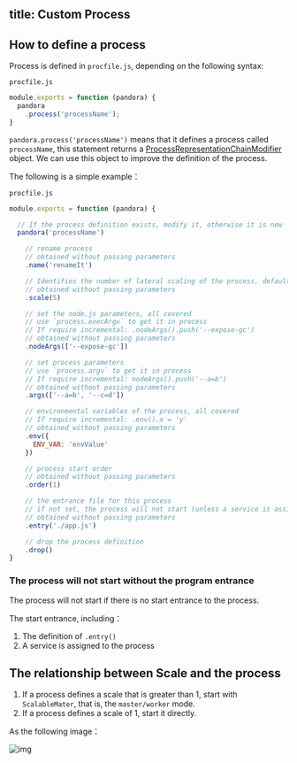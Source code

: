 title: Custom Process
---

## How to define a process

Process is defined in `procfile.js`, depending on the following syntax:

`procfile.js`

```javascript
module.exports = function (pandora) {
  pandora
    .process('processName');
}
```

`pandora.process('processName')` means that it defines a process called `processName`, this statement returns a [ProcessRepresentationChainModifier](http://www.midwayjs.org/pandora/api-reference/pandora/classes/processrepresentationchainmodifier.html) object.
We can use this object to improve the definition of the process.

The following is a simple example：

`procfile.js`

```javascript
module.exports = function (pandora) {

  // If the process definition exists, modify it, otherwise it is new
  pandora('processName')

    // rename process
    // obtained without passing parameters
    .name('renameIt')

    // Identifies the number of lateral scaling of the process, default 1, number to number or `auto`(auto to CPU number)
    // obtained without passing parameters
    .scale(5)

    // set the node.js parameters, all covered
    // use `process.execArgv` to get it in process
    // If require incremental: .nodeArgs().push('--expose-gc')
    // obtained without passing parameters
    .nodeArgs(['--expose-gc'])

    // set process parameters
    // use `process.argv` to get it in process
    // If require incremental: nodeArgs().push('--a=b')
    // obtained without passing parameters
    .args(['--a=b', '--c=d'])

    // environmental variables of the process, all covered
    // If require incremental: .env().x = 'y'
    // obtained without passing parameters
    .env({
      ENV_VAR: 'envValue'
    })

    // process start order
    // obtained without passing parameters
    .order(1)

    // the entrance file for this process
    // if not set, the process will not start (unless a service is assigned to the process)
    // obtained without passing parameters
    .entry('./app.js')

    // drop the process definition
    .drop()
}
```

### The process will not start without the program entrance

The process will not start if there is no start entrance to the process.

The start entrance, including：

1. The definition of `.entry()`
2. A service is assigned to the process

## The relationship between Scale and the process

1. If a process defines a scale that is greater than 1, start with `ScalableMater`, that is, the `master/worker` mode.
2. If a process defines a scale of 1, start it directly.

As the following image：

![img](https://img.alicdn.com/tfs/TB1gpxPhgvD8KJjy0FlXXagBFXa-1794-890.png)

